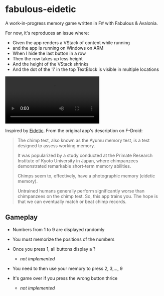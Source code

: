 # fabulous-eidetic

A work-in-progress memory game written in F# with Fabulous & Avalonia.

For now, it's reproduces an issue where:

- Given the app renders a VStack of content while running
- and the app is running on Windows on ARM
- When I hide the last button in a row
- Then the row takes up less height
- And the height of the VStack shrinks
- And the dot of the 'i' in the top TextBlock is visible in multiple locations

<video src="./idot-issue.mp4" autoplay controls >
</video>

Inspired by [Eidetic](https://github.com/hathibelagal-dev/Eidetic-Memory-Trainer). From the original app's description on F-Droid:

> The chimp test, also known as the Ayumu memory test, is a test designed to assess working memory.
>
> It was popularized by a study conducted at the Primate Research Institute of Kyoto University in Japan, where chimpanzees demonstrated remarkable short-term memory abilities.
>
> Chimps seem to, effectively, have a photographic memory (eidetic memory).
>
> Untrained humans generally perform significantly worse than chimpanzees on the chimp test. So, this app trains you. The hope is that we can eventually match or beat chimp records.

## Gameplay

- Numbers from 1 to 9 are displayed randomly

- You must memorize the positions of the numbers

- Once you press 1, all buttons display a ?

  - _not implemented_

- You need to then use your memory to press 2, 3,..., 9

- It's game over if you press the wrong button thrice
  - _not implemented_
